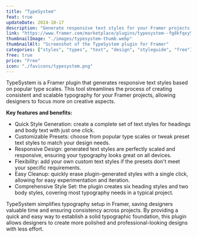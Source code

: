 ```yaml
---
title: "TypeSystem"
feat: true
updateDate: 2024-10-17
description: "Generate responsive text styles for your Framer projects in one click."
link: "https://www.framer.com/marketplace/plugins/typesystem--fg8kfqxy5jp1stoodoxrlqcy5/?via=julesvcode"
thumbnailImage: "./images/typesystem-thumb.webp"
thumbnailAlt: "Screenshot of the TypeSystem plugin for Framer"
categories: ["styles", "types", "text", "design", "styleguide", "free"]
free: true
price: "Free"
icon: "./favicons/typesystem.png"
---
```


TypeSystem is a Framer plugin that generates responsive text styles based on popular type scales. This tool streamlines the process of creating consistent and scalable typography for your Framer projects, allowing designers to focus more on creative aspects.

<b>Key features and benefits:</b>

- Quick Style Generation: create a complete set of text styles for headings and body text with just one click.
- Customizable Presets: choose from popular type scales or tweak preset text styles to match your design needs.
- Responsive Design: generated text styles are perfectly scaled and responsive, ensuring your typography looks great on all devices.
- Flexibility: add your own custom text styles if the presets don't meet your specific requirements.
- Easy Cleanup: quickly erase plugin-generated styles with a single click, allowing for easy experimentation and iteration.
- Comprehensive Style Set: the plugin creates six heading styles and two body styles, covering most typography needs in a typical project.

TypeSystem simplifies typography setup in Framer, saving designers valuable time and ensuring consistency across projects. By providing a quick and easy way to establish a solid typographic foundation, this plugin allows designers to create more polished and professional-looking designs with less effort.